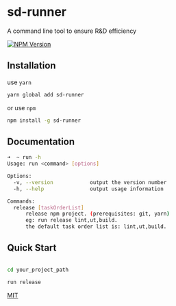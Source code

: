 # sd-runner
A command line tool to ensure R&amp;D efficiency

[![NPM Version][npm-image]][npm-url]

## Installation

use `yarn` 

```bash
yarn global add sd-runner
```
or use `npm`

```bash
npm install -g sd-runner
```

## Documentation

```bash
➜  ~ run -h
Usage: run <command> [options]

Options:
  -v, --version            output the version number
  -h, --help               output usage information

Commands:
  release [taskOrderList]
      release npm project. (prerequisites: git, yarn)
      eg: run release lint,ut,build.
      the default task order list is: lint,ut,build.
```

## Quick Start

```bash

cd your_project_path

run release
```

[MIT](LICENSE)

[npm-image]: https://img.shields.io/npm/v/sd-runner.svg
[npm-url]: https://www.npmjs.com/package/sd-runner
